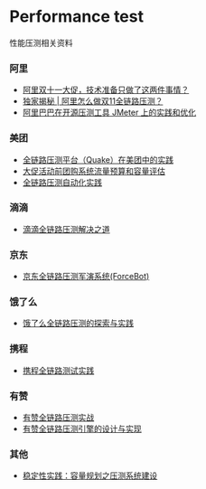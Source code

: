 # Performance test
性能压测相关资料

### 阿里
* [阿里双十一大促，技术准备只做了这两件事情？](http://jm.taobao.org/2016/12/23/20161223/)
* [独家揭秘 | 阿里怎么做双11全链路压测？](https://developer.aliyun.com/article/723177) 
* [阿里巴巴在开源压测工具 JMeter 上的实践和优化](https://mp.weixin.qq.com/s?spm=a2c6h.12873639.0.0.529232b4oIFEr9&__biz=MzU4NzU0MDIzOQ==&mid=2247487005&idx=1&sn=9c8837261ce97f69f019fe909e09e789&chksm=fdeb3c7dca9cb56b6c142d52f08eae5143cfc38bf214c2e716f65202f83ffd9325b845da48dc&scene=21#wechat_redirect)

### 美团
* [全链路压测平台（Quake）在美团中的实践](https://tech.meituan.com/2018/09/27/quake-introduction.html)
* [大促活动前团购系统流量预算和容量评估](https://tech.meituan.com/2016/09/28/stress-test-before-promotion.html)
* [全链路压测自动化实践](https://tech.meituan.com/2019/02/14/full-link-pressure-test-automation.html)

### 滴滴
* [滴滴全链路压测解决之道](https://blog.csdn.net/g6u8w7p06dco99fq3/article/details/79119269)

### 京东
* [京东全链路压测军演系统(ForceBot)](京东全链路压测军演系统(ForceBot).pdf)

### 饿了么
* [饿了么全链路压测的探索与实践](https://zhuanlan.zhihu.com/p/30306892)

### 携程
* [携程全链路测试实践](携程全链路测试实践.pdf)

### 有赞
* [有赞全链路压测实战](https://cloud.tencent.com/developer/article/1510088)
* [有赞全链路压测引擎的设计与实现](https://zhuanlan.zhihu.com/p/53165467)

### 其他
* [稳定性实践：容量规划之压测系统建设](https://zhuanlan.zhihu.com/p/149538568)  
